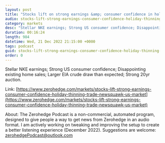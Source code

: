 ```yaml
---
layout: post
title: "Stocks lift on strong earnings &amp; consumer confidence in holiday-thinning trade - Newsquawk US Market Wrap"
audio: stocks-lift-strong-earnings-consumer-confidence-holiday-thinning-trade-newsquawk-us-market-0
category: markets
desc: "Stellar NKE earnings; Strong US consumer confidence; Disappointing existing home sales; Larger EIA crude draw than expected; Strong 20yr auction."
duration: 00:16:24
length: 984
datetime: Wed, 21 Dec 2022 21:15:00 +0000
tags: podcast
guid: stocks-lift-strong-earnings-consumer-confidence-holiday-thinning-trade-newsquawk-us-market-0
order: 0
---
```

Stellar NKE earnings; Strong US consumer confidence; Disappointing existing home sales; Larger EIA crude draw than expected; Strong 20yr auction.

Link: [https://www.zerohedge.com/markets/stocks-lift-strong-earnings-consumer-confidence-holiday-thinning-trade-newsquawk-us-market](https://www.zerohedge.com/markets/stocks-lift-strong-earnings-consumer-confidence-holiday-thinning-trade-newsquawk-us-market)

About: The Zerohedge Podcast is a non-commercial, automated program, designed to give people a way to get news from Zerohedge in an audio format.  I am actively working on tweaking and improving the setup to create a better listening experience (December 2022).  Suggestions are welcome: [zerohedgePodcast@outlook.com](mailto:zerohedgePodcast@outlook.com)